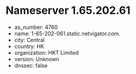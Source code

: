 # Nameserver 1.65.202.61

* as_number: 4760
* name: 1-65-202-061.static.netvigator.com.
* city: Central
* country: HK
* organization: HKT Limited
* version: Unknown
* dnssec: false
